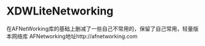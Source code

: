 # XDWLiteNetworking
在AFNetWorking库的基础上删减了一些自己不常用的，保留了自己常用，轻量版本网络库
AFNetworking地址http://afnetworking.com
